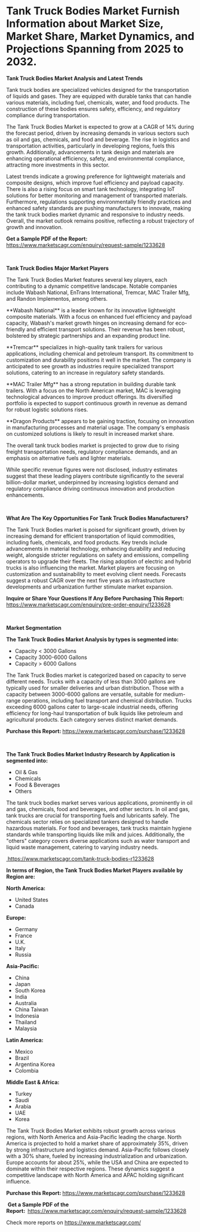 <p><h1>Tank Truck Bodies Market Furnish Information about Market Size, Market Share, Market Dynamics, and Projections Spanning from 2025 to 2032.</h1></p><p><strong>Tank Truck Bodies Market Analysis and Latest Trends</strong></p>
<p><p>Tank truck bodies are specialized vehicles designed for the transportation of liquids and gases. They are equipped with durable tanks that can handle various materials, including fuel, chemicals, water, and food products. The construction of these bodies ensures safety, efficiency, and regulatory compliance during transportation.</p><p>The Tank Truck Bodies Market is expected to grow at a CAGR of 14% during the forecast period, driven by increasing demands in various sectors such as oil and gas, chemicals, and food and beverage. The rise in logistics and transportation activities, particularly in developing regions, fuels this growth. Additionally, advancements in tank design and materials are enhancing operational efficiency, safety, and environmental compliance, attracting more investments in this sector.</p><p>Latest trends indicate a growing preference for lightweight materials and composite designs, which improve fuel efficiency and payload capacity. There is also a rising focus on smart tank technology, integrating IoT solutions for better monitoring and management of transported materials. Furthermore, regulations supporting environmentally friendly practices and enhanced safety standards are pushing manufacturers to innovate, making the tank truck bodies market dynamic and responsive to industry needs. Overall, the market outlook remains positive, reflecting a robust trajectory of growth and innovation.</p></p>
<p><strong>Get a Sample PDF of the Report:&nbsp;</strong> <a href="https://www.marketscagr.com/enquiry/request-sample/1233628?utm_campaign=2481&utm_medium=2&utm_source=Github&utm_content=ia&utm_term=27022025&utm_id=tank-truck-bodies">https://www.marketscagr.com/enquiry/request-sample/1233628</a></p>
<p>&nbsp;</p>
<p><strong>Tank Truck Bodies Major Market Players</strong></p>
<p><p>The Tank Truck Bodies Market features several key players, each contributing to a dynamic competitive landscape. Notable companies include Wabash National, EnTrans International, Tremcar, MAC Trailer Mfg, and Randon Implementos, among others.</p><p>**Wabash National** is a leader known for its innovative lightweight composite materials. With a focus on enhanced fuel efficiency and payload capacity, Wabash's market growth hinges on increasing demand for eco-friendly and efficient transport solutions. Their revenue has been robust, bolstered by strategic partnerships and an expanding product line.</p><p>**Tremcar** specializes in high-quality tank trailers for various applications, including chemical and petroleum transport. Its commitment to customization and durability positions it well in the market. The company is anticipated to see growth as industries require specialized transport solutions, catering to an increase in regulatory safety standards.</p><p>**MAC Trailer Mfg** has a strong reputation in building durable tank trailers. With a focus on the North American market, MAC is leveraging technological advances to improve product offerings. Its diversified portfolio is expected to support continuous growth in revenue as demand for robust logistic solutions rises.</p><p>**Dragon Products** appears to be gaining traction, focusing on innovation in manufacturing processes and material usage. The company's emphasis on customized solutions is likely to result in increased market share.</p><p>The overall tank truck bodies market is projected to grow due to rising freight transportation needs, regulatory compliance demands, and an emphasis on alternative fuels and lighter materials. </p><p>While specific revenue figures were not disclosed, industry estimates suggest that these leading players contribute significantly to the several billion-dollar market, underpinned by increasing logistics demand and regulatory compliance driving continuous innovation and production enhancements.</p></p>
<p>&nbsp;</p>
<p><strong>What Are The Key Opportunities For Tank Truck Bodies Manufacturers?</strong></p>
<p><p>The Tank Truck Bodies market is poised for significant growth, driven by increasing demand for efficient transportation of liquid commodities, including fuels, chemicals, and food products. Key trends include advancements in material technology, enhancing durability and reducing weight, alongside stricter regulations on safety and emissions, compelling operators to upgrade their fleets. The rising adoption of electric and hybrid trucks is also influencing the market. Market players are focusing on customization and sustainability to meet evolving client needs. Forecasts suggest a robust CAGR over the next five years as infrastructure developments and urbanization further stimulate market expansion.</p></p>
<p><strong>Inquire or Share Your Questions If Any Before Purchasing This Report:</strong> <a href="https://www.marketscagr.com/enquiry/pre-order-enquiry/1233628?utm_campaign=2481&utm_medium=2&utm_source=Github&utm_content=ia&utm_term=27022025&utm_id=tank-truck-bodies">https://www.marketscagr.com/enquiry/pre-order-enquiry/1233628</a></p>
<p>&nbsp;</p>
<p><strong>Market Segmentation</strong></p>
<p><strong>The Tank Truck Bodies Market Analysis by types is segmented into:</strong></p>
<p><ul><li>Capacity < 3000 Gallons</li><li>Capacity 3000-6000 Gallons</li><li>Capacity > 6000 Gallons</li></ul></p>
<p><p>The Tank Truck Bodies market is categorized based on capacity to serve different needs. Trucks with a capacity of less than 3000 gallons are typically used for smaller deliveries and urban distribution. Those with a capacity between 3000-6000 gallons are versatile, suitable for medium-range operations, including fuel transport and chemical distribution. Trucks exceeding 6000 gallons cater to large-scale industrial needs, offering efficiency for long-haul transportation of bulk liquids like petroleum and agricultural products. Each category serves distinct market demands.</p></p>
<p><strong>Purchase this Report:&nbsp;</strong><a href="https://www.marketscagr.com/purchase/1233628?utm_campaign=2481&utm_medium=2&utm_source=Github&utm_content=ia&utm_term=27022025&utm_id=tank-truck-bodies">https://www.marketscagr.com/purchase/1233628</a></p>
<p>&nbsp;</p>
<p><strong>The Tank Truck Bodies Market Industry Research by Application is segmented into:</strong></p>
<p><ul><li>Oil & Gas</li><li>Chemicals</li><li>Food & Beverages</li><li>Others</li></ul></p>
<p><p>The tank truck bodies market serves various applications, prominently in oil and gas, chemicals, food and beverages, and other sectors. In oil and gas, tank trucks are crucial for transporting fuels and lubricants safely. The chemicals sector relies on specialized tankers designed to handle hazardous materials. For food and beverages, tank trucks maintain hygiene standards while transporting liquids like milk and juices. Additionally, the "others" category covers diverse applications such as water transport and liquid waste management, catering to varying industry needs.</p></p>
<p><a href="https://www.marketscagr.com/tank-truck-bodies-r1233628?utm_campaign=2481&utm_medium=2&utm_source=Github&utm_content=ia&utm_term=27022025&utm_id=tank-truck-bodies">&nbsp;https://www.marketscagr.com/tank-truck-bodies-r1233628</a></p>
<p><strong>In terms of Region, the Tank Truck Bodies Market Players available by Region are:</strong></p>
<p>
    <p> <strong> North America: </strong>
        <ul>
            <li>United States</li>
            <li>Canada</li>
        </ul>
        </p> 
    <p> <strong> Europe: </strong>
        <ul>
            <li>Germany</li>
            <li>France</li>
            <li>U.K.</li>
            <li>Italy</li>
            <li>Russia</li>
        </ul>
        </p> 
    <p> <strong> Asia-Pacific: </strong>
        <ul>
            <li>China</li>
            <li>Japan</li>
            <li>South Korea</li>
            <li>India</li>
            <li>Australia</li>
            <li>China Taiwan</li>
            <li>Indonesia</li>
            <li>Thailand</li>
            <li>Malaysia</li>
        </ul>
        </p> 
    <p> <strong> Latin America: </strong>
        <ul>
            <li>Mexico</li>
            <li>Brazil</li>
            <li>Argentina Korea</li>
            <li>Colombia</li>
        </ul>
        </p> 
    <p> <strong> Middle East & Africa: </strong>
        <ul>
            <li>Turkey</li>
            <li>Saudi</li>
            <li>Arabia</li>
            <li>UAE</li>
            <li>Korea</li>
        </ul>
    </p>
    </p>
<p><p>The Tank Truck Bodies Market exhibits robust growth across various regions, with North America and Asia-Pacific leading the charge. North America is projected to hold a market share of approximately 35%, driven by strong infrastructure and logistics demand. Asia-Pacific follows closely with a 30% share, fueled by increasing industrialization and urbanization. Europe accounts for about 25%, while the USA and China are expected to dominate within their respective regions. These dynamics suggest a competitive landscape with North America and APAC holding significant influence.</p></p>
<p><strong>Purchase this Report: </strong><a href="https://www.marketscagr.com/purchase/1233628?utm_campaign=2481&utm_medium=2&utm_source=Github&utm_content=ia&utm_term=27022025&utm_id=tank-truck-bodies">https://www.marketscagr.com/purchase/1233628</a></p>
<p>&nbsp;<strong>Get a Sample PDF of the Report:&nbsp;&nbsp;</strong><a href="https://www.marketscagr.com/enquiry/request-sample/1233628?utm_campaign=2481&utm_medium=2&utm_source=Github&utm_content=ia&utm_term=27022025&utm_id=tank-truck-bodies">https://www.marketscagr.com/enquiry/request-sample/1233628</a></p>
<p><strong></strong></p>
<p>Check more reports on <a href="https://www.marketscagr.com/?utm_campaign=2481&utm_medium=2&utm_source=Github&utm_content=ia&utm_term=27022025&utm_id=tank-truck-bodies">https://www.marketscagr.com/</a></p>